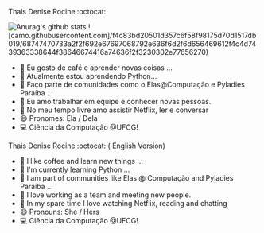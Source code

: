   Thais Denise Rocine :octocat:

<!--
**Thairocine/Thairocine** is a ✨ _special_ ✨ repository because its `README.md` (this file) appears on your GitHub profile.

Here are some ideas to get you started:

- 🔭 Eu gosto de café e aprender novas coisas ...
- 🌱 Atualmente estou aprendendo Python...
- 👯 Faço parte de comunidades como o Elas@Computação e Pyladies Paraíba ...
- 🤔 Eu amo trabalhar em equipe e conhecer novas pessoas.
- 💬 No meu tempo livre amo assistir Netflix, ler e conversar
- :instagram: Instagram : @thais.espinola_
- 😄 Pronomes: Ela / Dela
- ⚡ Amo uma conversa contagiante! 
-->
![Anurag's github stats](https://github-readme-stats.vercel.app/api?username=thairocine&show_icons=true&theme=radical) 
  ![camo.githubusercontent.com]/f4c83bd20501d357c6f58f98175d70d1517db019/68747470733a2f2f692e67697068792e636f6d2f6d656469612f4c4d7439363338644f38646674416a74636f2f3230302e77656270)
- 🔭 Eu gosto de café e aprender novas coisas ...
- :book: Atualmente estou aprendendo Python...
- 👯 Faço parte de comunidades como o Elas@Computação e Pyladies Paraíba ...
- 🤔 Eu amo trabalhar em equipe e conhecer novas pessoas.
- 💬 No meu tempo livre amo assistir Netflix, ler e conversar
- 😄 Pronomes: Ela / Dela
- :computer: Ciência da Computação @UFCG! 

Thais Denise Rocine :octocat: ( English Version)

- 🔭 I like coffee and learn new things ...
- :book: I'm currently learning Python ...
- 👯 I am part of communities like Elas @ Computação and Pyladies Paraíba ...
- 🤔 I love working as a team and meeting new people.
- 💬 In my spare time I love watching Netflix, reading and chatting
- 😄 Pronouns: She / Hers
- :computer: Ciência da Computação @UFCG!









